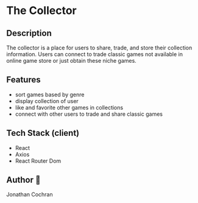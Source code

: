 # The Collector
## Description
The collector is a place for users to share, trade, and store their collection information.  Users can connect to trade classic games not available in online game store or just obtain these niche games.  
## Features
- sort games based by genre 
- display collection of user
- like and favorite other games in collections
- connect with other users to trade and share classic games
## Tech Stack (client)
- React 
- Axios
- React Router Dom

## Author :wave:
Jonathan Cochran
